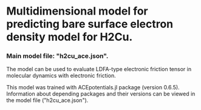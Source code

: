 # Multidimensional model for predicting bare surface electron density model for H2Cu.

### Main model file: "h2cu_ace.json".

The model can be used to evaluate LDFA-type electronic friction tensor in molecular dynamics with electronic friction.

This model was trained with ACEpotentials.jl package (version 0.6.5). Information about depending packages and their versions can be viewed in the model file ("h2cu_ace.json").
